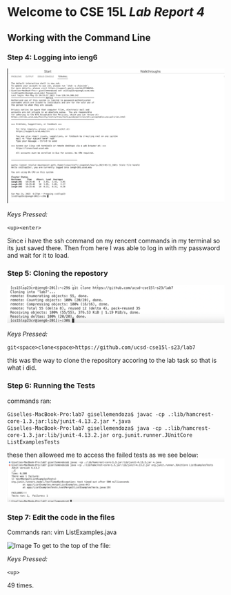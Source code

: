 # Welcome to CSE 15L *Lab Report 4*
## Working with the Command Line

### Step 4: Logging into ieng6
![Image](Step4(login).png)

*Keys Pressed:*

```` 
<up><enter>
````
Since i have the ssh command on my rencent commands in my terminal so its just saved there. Then from here I was able to log in with my passwaord and wait for it to load. 


### Step 5: Cloning the repostory
![Image](Step5(clone).png)

*Keys Pressed:*
```` 
git<space>clone<space>https://github.com/ucsd-cse15l-s23/lab7
```` 

this was the way to clone the repository accoring to the lab task so that is what i did. 


### Step 6: Running the Tests
commands ran:

```` 
Giselles-MacBook-Pro:lab7 gisellemendoza$ javac -cp .:lib/hamcrest-core-1.3.jar:lib/junit-4.13.2.jar *.java
Giselles-MacBook-Pro:lab7 gisellemendoza$ java -cp .:lib/hamcrest-core-1.3.jar:lib/junit-4.13.2.jar org.junit.runner.JUnitCore ListExamplesTests
```` 

these then alloweed me to access the failed tests as we see below:
![Image](Step6(RunFail).png)





### Step 7: Edit the code in the files

Commands ran:
vim ListExamples.java

![Image]()
To get to the top of the file:

*Keys Pressed:*
```` 
<up>
```` 
49 times. 
